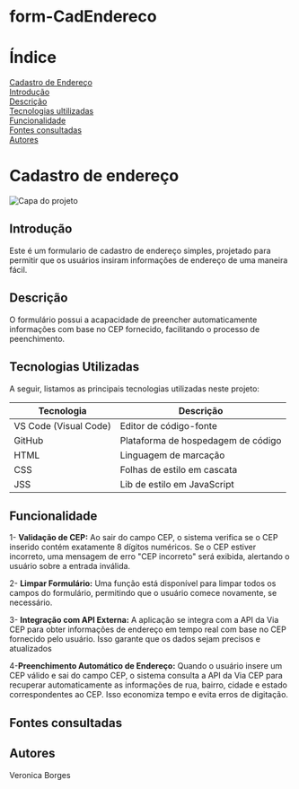 # form-CadEndereco

# Índice

[Cadastro de Endereço](#form-cadendereco)  
[Introdução](#introdu%C3%A7%C3%A3o)  
[Descrição](#descri%C3%A7%C3%A3o)  
[Tecnologias ultilizadas ](#tecnologias-utilizadas)  
[Funcionalidade](#funcionalidade)  
[Fontes consultadas ](#fontes-consultadas)   
[Autores](S#autores)  

# Cadastro de endereço


![Capa do projeto](imag-tela.png)

## Introdução 
Este é um formulario de cadastro de endereço simples, projetado para permitir que os usuários insiram informações de endereço de uma maneira fácil.


## Descrição
O formulário possui a acapacidade de preencher automaticamente informações com base no CEP fornecido, facilitando o processo de peenchimento.


## Tecnologias Utilizadas

A seguir, listamos as principais tecnologias utilizadas neste projeto:

| Tecnologia         | Descrição             |
|--------------------|-----------------------|
| VS Code (Visual Code) | Editor de código-fonte  |
| GitHub             | Plataforma de hospedagem de código |
| HTML               | Linguagem de marcação  |
| CSS                | Folhas de estilo em cascata |
| JSS                | Lib de estilo em JavaScript |


## Funcionalidade 

1- **Validação de CEP:** Ao sair do campo CEP, o sistema verifica se o CEP inserido contém exatamente 8 dígitos numéricos. Se o CEP estiver incorreto, uma mensagem de erro "CEP incorreto" será exibida, alertando o usuário sobre a entrada inválida.

2- **Limpar Formulário:** Uma função está disponível para limpar todos os campos do formulário, permitindo que o usuário comece novamente, se necessário.

3- **Integração com API Externa:** A aplicação se integra com a API da Via CEP para obter informações de endereço em tempo real com base no CEP fornecido pelo usuário. Isso garante que os dados sejam precisos e atualizados

4-**Preenchimento Automático de Endereço:** Quando o usuário insere um CEP válido e sai do campo CEP, o sistema consulta a API da Via CEP para recuperar automaticamente as informações de rua, bairro, cidade e estado correspondentes ao CEP. Isso economiza tempo e evita erros de digitação.


## Fontes consultadas 

## Autores 
Veronica Borges
